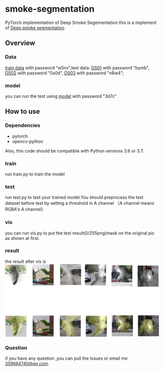 # smoke-segmentation
PyTorch implementation of Deep Smoke Segementation
this is a implement of [Deep smoke segmentation](https://arxiv.org/abs/1809.00774)
## Overview
### Data
[train data](https://pan.baidu.com/share/init?surl=B_KC7SBKiQOPgPk8SWgZhg) with password “w5nv”,test data: [DS01](https://pan.baidu.com/share/init?surl=auG5E6vY2WNlkoWVovZ8Sw) with password "bymb", [DS02](https://pan.baidu.com/share/init?surl=pMQgPcBWBzPd_hck6CAbVA) with password "0s0d", [DS03](https://pan.baidu.com/share/init?surl=tQ00gqlXBhSi9F59LQr-Jg) with password "n8w4";
### model 
you can run the test using [model](https://pan.baidu.com/s/16IolEoXFZChlTKNo2t5jnA) with password "3d7c"

## How to use
### Dependencies
* pytorch
* opencv-python

Also, this code should be compatible with Python versions 3.6 or 3.7.
### train
run train.py to train the model
### test
run test.py to test your trained model.You should preprocess the test dataset before test by setting a threshold in A channel 
（A channel means RGBA's A channel）
### vis
you can run vis.py to put the test result(0/255png)mask on the original pic as shown at first.
### result
the result after vis is ![result/result.png](result/result.png)
### Question
if you have any question ,you can pull the Issues or email me 359684740@qq.com.
